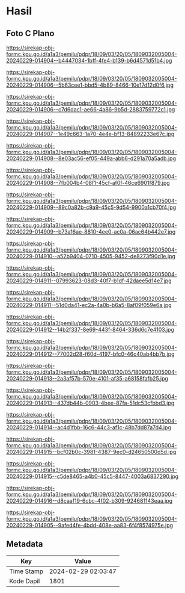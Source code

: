 # Hasil

## Foto C Plano

https://sirekap-obj-formc.kpu.go.id/a1a3/pemilu/pdpr/18/09/03/20/05/1809032005004-20240229-014904--b4447034-1bff-4fe4-b139-b6d4571d51b4.jpg

https://sirekap-obj-formc.kpu.go.id/a1a3/pemilu/pdpr/18/09/03/20/05/1809032005004-20240229-014906--5b63cee1-bbd5-4b89-8466-10e17d12d0f6.jpg

https://sirekap-obj-formc.kpu.go.id/a1a3/pemilu/pdpr/18/09/03/20/05/1809032005004-20240229-014906--c7d6dac1-ae66-4a86-9b5d-2883759772c1.jpg

https://sirekap-obj-formc.kpu.go.id/a1a3/pemilu/pdpr/18/09/03/20/05/1809032005004-20240229-014907--1e49c663-1a70-4e4e-bf13-84892233e67c.jpg

https://sirekap-obj-formc.kpu.go.id/a1a3/pemilu/pdpr/18/09/03/20/05/1809032005004-20240229-014908--8e03ac56-ef05-449a-abb6-d291a70a5adb.jpg

https://sirekap-obj-formc.kpu.go.id/a1a3/pemilu/pdpr/18/09/03/20/05/1809032005004-20240229-014908--7fb004b4-08f1-45cf-af0f-46ce6901f879.jpg

https://sirekap-obj-formc.kpu.go.id/a1a3/pemilu/pdpr/18/09/03/20/05/1809032005004-20240229-014909--89c0a82b-c9a9-45c5-9d54-9900a1cb70f4.jpg

https://sirekap-obj-formc.kpu.go.id/a1a3/pemilu/pdpr/18/09/03/20/05/1809032005004-20240229-014909--b73a16ae-8810-4ee0-ac0a-06ac64b442e7.jpg

https://sirekap-obj-formc.kpu.go.id/a1a3/pemilu/pdpr/18/09/03/20/05/1809032005004-20240229-014910--a52b9404-0710-4505-9452-de8273f90d1e.jpg

https://sirekap-obj-formc.kpu.go.id/a1a3/pemilu/pdpr/18/09/03/20/05/1809032005004-20240229-014911--07993623-08d3-40f7-b1df-42daee5d14e7.jpg

https://sirekap-obj-formc.kpu.go.id/a1a3/pemilu/pdpr/18/09/03/20/05/1809032005004-20240229-014911--51d0da41-ec2a-4a0b-b6a5-8af09f059e6a.jpg

https://sirekap-obj-formc.kpu.go.id/a1a3/pemilu/pdpr/18/09/03/20/05/1809032005004-20240229-014912--14b2f337-8e69-443f-8464-336d6c7e4103.jpg

https://sirekap-obj-formc.kpu.go.id/a1a3/pemilu/pdpr/18/09/03/20/05/1809032005004-20240229-014912--77002d28-f60d-4197-bfc0-46c40ab4bb7b.jpg

https://sirekap-obj-formc.kpu.go.id/a1a3/pemilu/pdpr/18/09/03/20/05/1809032005004-20240229-014913--2a3af57b-570e-4101-af35-a68158fafb25.jpg

https://sirekap-obj-formc.kpu.go.id/a1a3/pemilu/pdpr/18/09/03/20/05/1809032005004-20240229-014913--437db44b-0903-4bee-87fa-51dc53cfbbd3.jpg

https://sirekap-obj-formc.kpu.go.id/a1a3/pemilu/pdpr/18/09/03/20/05/1809032005004-20240229-014914--ac4d1fbb-16c6-44c3-af1c-48b7dd87a7d4.jpg

https://sirekap-obj-formc.kpu.go.id/a1a3/pemilu/pdpr/18/09/03/20/05/1809032005004-20240229-014915--bcf02b0c-3981-4387-9ec0-d24650500d5d.jpg

https://sirekap-obj-formc.kpu.go.id/a1a3/pemilu/pdpr/18/09/03/20/05/1809032005004-20240229-014915--c5de8465-a4b0-45c5-8447-4003a6837290.jpg

https://sirekap-obj-formc.kpu.go.id/a1a3/pemilu/pdpr/18/09/03/20/05/1809032005004-20240229-014916--d8caaf19-6cbc-4f02-b309-924681143eaa.jpg

https://sirekap-obj-formc.kpu.go.id/a1a3/pemilu/pdpr/18/09/03/20/05/1809032005004-20240229-014905--9afed4fe-4bdd-408e-aa83-6f4f8574975e.jpg


## Metadata

| Key        | Value               |
| ---------- | ------------------- |
| Time Stamp | 2024-02-29 02:03:47 |
| Kode Dapil | 1801                |



